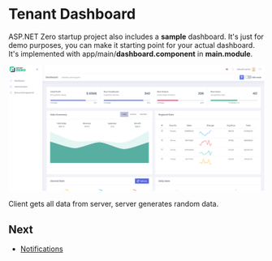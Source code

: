 # Tenant Dashboard

ASP.NET Zero startup project also includes a **sample** dashboard. It's just for demo purposes, you can make it starting point for your actual dashboard. It's implemented with app/main/**dashboard.component** in **main.module**.

<img src="images/tenant-dashboardV5.png" alt="Dashboard" class="img-thumbnail"/>

Client gets all data from server, server generates random data.

## Next

- [Notifications](Features-Angular-Notifications)